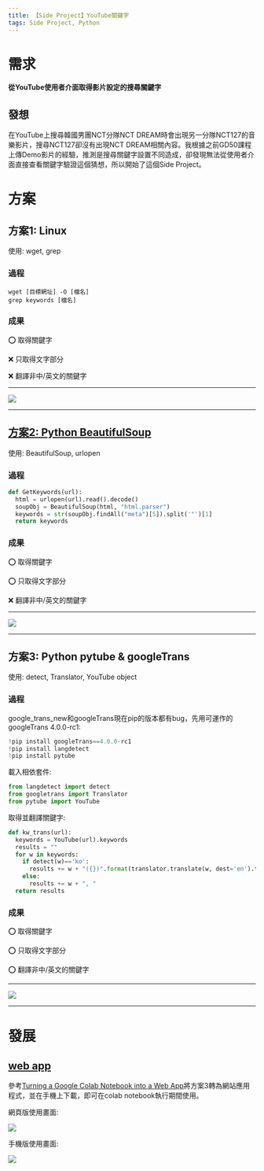 ```yaml
---
title: 【Side Project】YouTube關鍵字
tags: Side Project, Python
---
```

# 需求
**從YouTube使用者介面取得影片設定的搜尋關鍵字**
## 發想
在YouTube上搜尋韓國男團NCT分隊NCT DREAM時會出現另一分隊NCT127的音樂影片，搜尋NCT127卻沒有出現NCT DREAM相關內容。我根據之前GD50課程上傳Demo影片的經驗，推測是搜尋關鍵字設置不同造成，卻發現無法從使用者介面直接查看關鍵字驗證這個猜想，所以開始了這個Side Project。

# 方案

## 方案1: Linux
使用: wget, grep

### 過程
```
wget [目標網址] -O [檔名]
grep keywords [檔名]
```
### 成果
:o: 取得關鍵字

:x: 只取得文字部分

:x: 翻譯非中/英文的關鍵字

---
![](https://i.imgur.com/uQUN3Fm.png)

---


## [方案2: Python BeautifulSoup](https://colab.research.google.com/drive/1z-nZhlRZBnlJOy3xbnOqJfFe3rKqFcMt)
使用: BeautifulSoup, urlopen

### 過程
```python
def GetKeywords(url):
  html = urlopen(url).read().decode()
  soupObj = BeautifulSoup(html, "html.parser")
  keywords = str(soupObj.findAll("meta")[5]).split('"')[1]
  return keywords
```


### 成果
:o: 取得關鍵字

:o: 只取得文字部分

:x: 翻譯非中/英文的關鍵字

---
![](https://i.imgur.com/tBHrwkr.png)

---



## 方案3: Python pytube & googleTrans 
使用: detect, Translator, YouTube object
### 過程
google_trans_new和googleTrans現在pip的版本都有bug，先用可運作的googleTrans 4.0.0-rc1:
```python
!pip install googleTrans==4.0.0-rc1
!pip install langdetect
!pip install pytube
```
載入相依套件:
```python
from langdetect import detect
from googletrans import Translator
from pytube import YouTube
```
取得並翻譯關鍵字:
```python
def kw_trans(url):
  keywords = YouTube(url).keywords
  results = ""
  for w in keywords:
    if detect(w)=='ko':
      results += w + "({})".format(translator.translate(w, dest='en').text) + ", "
    else:
      results += w + ", "
  return results
```

### 成果
:o: 取得關鍵字

:o: 只取得文字部分

:o: 翻譯非中/英文的關鍵字

---
![](https://i.imgur.com/CF2PsQ7.png)

---

# 發展
## [web app](https://ytkwtr.anvil.app/)
參考[Turning a Google Colab Notebook into a Web App](https://anvil.works/learn/tutorials/google-colab-to-web-app)將方案3轉為網站應用程式，並在手機上下載，即可在colab notebook執行期間使用。

網頁版使用畫面:

![](https://i.imgur.com/NekH6Wx.png)

手機版使用畫面:

![](https://i.imgur.com/ESH4oVe.jpg)
